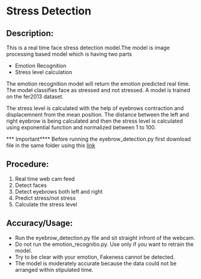 # Stress Detection
## Description:
This is a real time face stress detection model.The model is image processing based model which is having two parts
- Emotion Recognition
- Stress level calculation  

The emotion recognition model will return the emotion predicted real time. The model classifies face as stressed and not stressed.
A model is trained on the fer2013 dataset.  

The stress level is calculated with the help of eyebrows contraction and displacemnent from the mean position. The distance between the 
left and right eyebrow is being calculated and then the stress level is calculated using exponential function and normalized between 1 to 100.  

*** Important****
Before running the eyebrow_detection.py first download file in the same folder using this [link](https://github.com/davisking/dlib-models/blob/master/shape_predictor_68_face_landmarks.dat.bz2)


## Procedure:
1. Real time web cam feed
2. Detect faces
3. Detect eyebrows both left and right
4. Predict stress/not stress
5. Calculate the stress level  

## Accuracy/Usage:
- Run the eyebrow_detection.py file and sit straight infront of the webcam. 
- Do not run the emotion_recognitio.py. Use only if you want to retrain the model.
- Try to be clear with your emotion, Fakeness cannot be detected.
- The model is moderately accurate because the data could not be arranged within stipulated time.  

